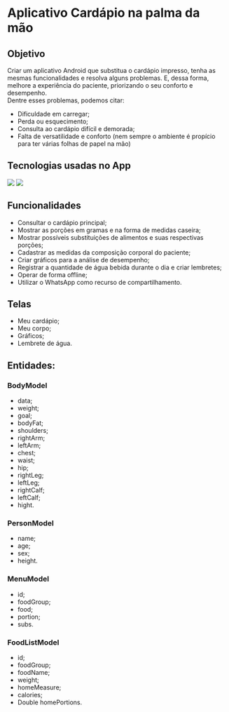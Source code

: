# Aplicativo Cardápio na palma da mão

## Objetivo
Criar um aplicativo Android que substitua o cardápio impresso, tenha as mesmas funcionalidades e resolva alguns problemas. E, dessa forma, melhore a experiência do paciente, priorizando o seu conforto e desempenho.
<br>
Dentre esses problemas, podemos citar:

- Dificuldade em carregar;
- Perda ou esquecimento;
- Consulta ao cardápio difícil e demorada;
- Falta de versatilidade e conforto (nem sempre o ambiente é propício para ter várias folhas de papel na mão)

## Tecnologias usadas no App
<img src="https://img.shields.io/badge/Java-ED8B00?style=for-the-badge&logo=java&logoColor=white" />
<img src="https://img.shields.io/badge/SQLite-07405E?style=for-the-badge&logo=sqlite&logoColor=white" />

## Funcionalidades

- Consultar o cardápio principal;
- Mostrar as porções em gramas e na forma de medidas caseira;
- Mostrar possíveis substituições de alimentos e suas respectivas porções;
- Cadastrar as medidas da composição corporal do paciente;
- Criar gráficos para a análise de desempenho;
- Registrar a quantidade de água bebida durante o dia e criar lembretes;
- Operar de forma offline;
- Utilizar o WhatsApp como recurso de compartilhamento.

## Telas 

- Meu cardápio;
- Meu corpo;
- Gráficos;
- Lembrete de água.

## Entidades:

### BodyModel
- data;
- weight;
- goal;
- bodyFat;
- shoulders;
- rightArm;
- leftArm;
- chest;
- waist;
- hip;
- rightLeg;
- leftLeg;
- rightCalf;
- leftCalf;
- hight.

### PersonModel

- name;
- age;
- sex;
- height.

### MenuModel

- id;
- foodGroup;
- food;
- portion;
- subs.

### FoodListModel

- id;
- foodGroup;
- foodName;
- weight;
- homeMeasure;
- calories;
- Double homePortions.



